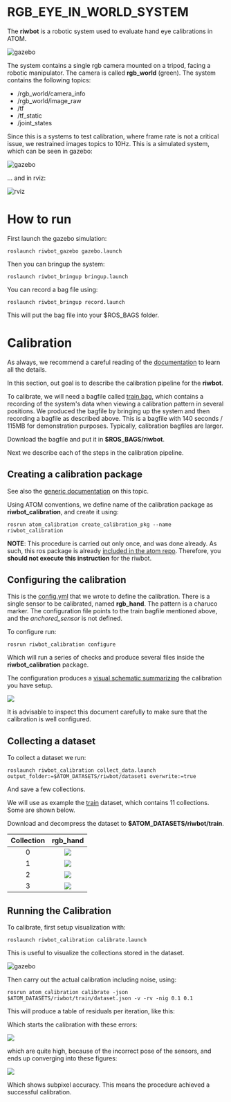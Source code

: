 # RGB_EYE_IN_WORLD_SYSTEM

The **riwbot** is a robotic system used to evaluate hand eye calibrations in ATOM.

![gazebo](docs/system.png)

The system contains a single rgb camera mounted on a tripod, facing a robotic manipulator.
The camera is called **rgb_world** (green).
The system contains the following topics:

  - /rgb_world/camera_info
  - /rgb_world/image_raw
  - /tf
  - /tf_static
  - /joint_states

Since this is a systems to test calibration, where frame rate is not a critical issue, we restrained images topics to 10Hz.
This is a simulated system, which can be seen in gazebo:

![gazebo](docs/gazebo.png)

... and in rviz:

![rviz](docs/rviz.png)

# How to run

First launch the gazebo simulation:

    roslaunch riwbot_gazebo gazebo.launch

Then you can bringup the system:

    roslaunch riwbot_bringup bringup.launch

You can record a bag file using:

    roslaunch riwbot_bringup record.launch

This will put the bag file into your $ROS_BAGS folder.

# Calibration

As always, we recommend a careful reading of the [documentation](https://lardemua.github.io/atom_documentation/) to learn all the details.

In this section, out goal is to describe the calibration pipeline for the **riwbot**.

To calibrate, we will need a bagfile called [train.bag](https://drive.google.com/file/d/1_YYIaJfvP8G7_mBr3oT7S7RkVTymu2pb/view?usp=sharing), which contains a recording of the system's data when viewing a calibration pattern in several positions.
We produced the bagfile by bringing up the system and then recording a bagfile as described above.
This is a bagfile with 140 seconds / 115MB for demonstration purposes. Typically, calibration bagfiles are larger.

Download the bagfile and put it in **$ROS_BAGS/riwbot**.

Next we describe each of the steps in the calibration pipeline.

## Creating a calibration package

See also the [generic documentation](https://lardemua.github.io/atom_documentation/procedures/#create-a-calibration-package) on this topic.

Using ATOM conventions, we define name of the calibration package as **riwbot_calibration**, and create it using:

    rosrun atom_calibration create_calibration_pkg --name riwbot_calibration

**NOTE**: This procedure is carried out only once, and was done already. As such, this ros package is already [included in the atom repo](https://github.com/lardemua/atom/tree/noetic-devel/atom_examples/riwbot/riwbot_calibration). Therefore, you **should not execute this instruction** for the riwbot.


## Configuring the calibration

This is the [config.yml](https://github.com/lardemua/atom/blob/noetic-devel/atom_examples/riwbot/riwbot_calibration/calibration/config.yml) that we wrote to define the calibration. There is a single sensor to be calibrated, named **rgb_hand**. The pattern is a charuco marker.
The configuration file points to the train bagfile mentioned above, and the _anchored_sensor_ is not defined.

To configure run:

    rosrun riwbot_calibration configure

Which will run a series of checks and produce several files inside the **riwbot_calibration** package.

The configuration produces a [visual schematic summarizing](https://github.com/lardemua/atom/blob/noetic-devel/atom_examples/riwbot/riwbot_calibration/calibration/summary.pdf) the calibration you have setup.

![](docs/summary.png)

It is advisable to inspect this document carefully to make sure that the calibration is well configured.

## Collecting a dataset

To collect a dataset we run:

    roslaunch riwbot_calibration collect_data.launch output_folder:=$ATOM_DATASETS/riwbot/dataset1 overwrite:=true

And save a few collections.

We will use as example the [train](https://drive.google.com/file/d/1YlFdik-38zhtI8fByY27XR7pxYdN-h_9/view?usp=sharing) dataset, which contains 11 collections. Some are shown below.

Download and decompress the dataset to **$ATOM_DATASETS/riwbot/train**.

Collection |           rgb_hand
:----------------:|:-------------------------:
0 | ![](docs/rgb_world_000.jpg)
1 | ![](docs/rgb_world_001.jpg)
2 | ![](docs/rgb_world_009.jpg)
3 | ![](docs/rgb_world_010.jpg)


## Running the Calibration

To calibrate, first setup visualization with:

    roslaunch riwbot_calibration calibrate.launch

This is useful to visualize the collections stored in the dataset.

![gazebo](docs/calibration.png)

Then carry out the actual calibration including noise, using:

    rosrun atom_calibration calibrate -json $ATOM_DATASETS/riwbot/train/dataset.json -v -rv -nig 0.1 0.1

This will produce a table of residuals per iteration, like this:

Which starts the calibration with these errors:

![](docs/calibration_output_initial.png)

which are quite high, because of the incorrect pose of the sensors,  and ends up converging into these figures:

![](docs/calibration_output_final.png)

Which shows subpixel accuracy. This means the procedure achieved a successful calibration.
